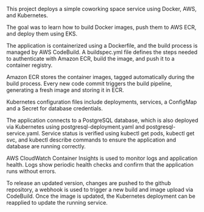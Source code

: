 This project deploys a simple coworking space service using Docker, AWS, and Kubernetes.

The goal was to learn how to build Docker images, push them to AWS ECR, and deploy them using EKS.

The application is containerized using a Dockerfile, and the build process is managed by AWS CodeBuild. A buildspec.yml file defines the steps needed to authenticate with Amazon ECR, build the image, and push it to a container registry.

Amazon ECR stores the container images, tagged automatically during the build process. Every new code commit triggers the build pipeline, generating a fresh image and storing it in ECR.

Kubernetes configuration files include deployments, services, a ConfigMap and a Secret for database credentials.

The application connects to a PostgreSQL database, which is also deployed via Kubernetes using postgresql-deployment.yaml and postgresql-service.yaml.
Service status is verified using kubectl get pods, kubectl get svc, and kubectl describe commands to ensure the application and database are running correctly.

AWS CloudWatch Container Insights is used to monitor logs and application health. Logs show periodic health checks and confirm that the application runs without errors.

To release an updated version, changes are pushed to the github repository,  a webhook is used to trigger a new build and image upload via CodeBuild.
Once the image is updated, the Kubernetes deployment can be reapplied to update the running service.